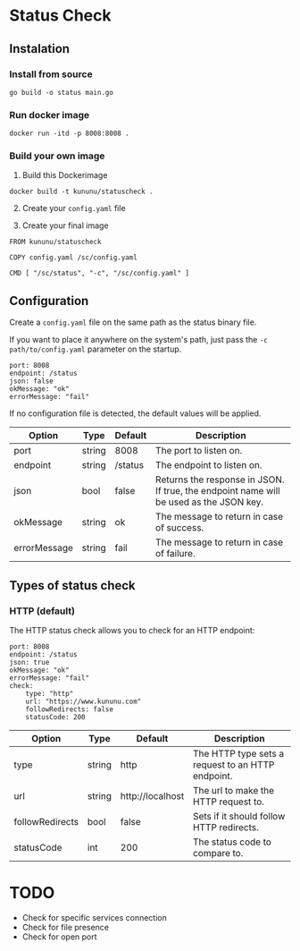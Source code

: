 # Status Check


## Instalation


### Install from source

```
go build -o status main.go
```

### Run docker image

```
docker run -itd -p 8008:8008 .
```

### Build your own image

1. Build this Dockerimage
```
docker build -t kununu/statuscheck .
```
2. Create your `config.yaml` file

3. Create your final image
```
FROM kununu/statuscheck

COPY config.yaml /sc/config.yaml

CMD [ "/sc/status", "-c", "/sc/config.yaml" ]
```

## Configuration

Create a `config.yaml` file on the same path as the status binary file.

If you want to place it anywhere on the system's path, just pass the `-c path/to/config.yaml` parameter on the startup.

```
port: 8008
endpoint: /status
json: false
okMessage: "ok"
errorMessage: "fail"
```
If no configuration file is detected, the default values will be applied.


| Option       | Type   | Default | Description                                                                            |
|--------------|--------|---------|----------------------------------------------------------------------------------------|
| port         | string | 8008    | The port to listen on.                                                                 |
| endpoint     | string | /status | The endpoint to listen on.                                                             | 
| json         | bool   | false   | Returns the response in JSON. If true, the endpoint name will be used as the JSON key. |
| okMessage    | string | ok      | The message to return in case of success.                                              |
| errorMessage | string | fail    | The message to return in case of failure.                                              |

## Types of status check 

### HTTP (default)

The HTTP status check allows you to check for an HTTP endpoint: 

```
port: 8008
endpoint: /status
json: true
okMessage: "ok"
errorMessage: "fail"
check:
    type: "http"
    url: "https://www.kununu.com"
    followRedirects: false
    statusCode: 200
```

| Option          | Type   | Default          | Description                                       |
|-----------------|--------|------------------|---------------------------------------------------|
| type            | string | http             | The HTTP type sets a request to an HTTP endpoint. |
| url             | string | http://localhost | The url to make the HTTP request to.              | 
| followRedirects | bool   | false            | Sets if it should follow HTTP redirects.          |
| statusCode      | int    | 200              | The status code to compare to.                    |



# TODO

- Check for specific services connection
- Check for file presence
- Check for open port

